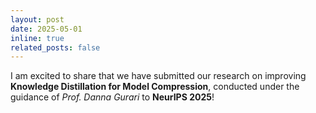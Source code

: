 ```yaml
---
layout: post
date: 2025-05-01
inline: true
related_posts: false
---
```


I am excited to share that we have submitted our research on improving **Knowledge Distillation for Model Compression**, conducted under the guidance of *Prof. Danna Gurari* to **NeurIPS 2025**!